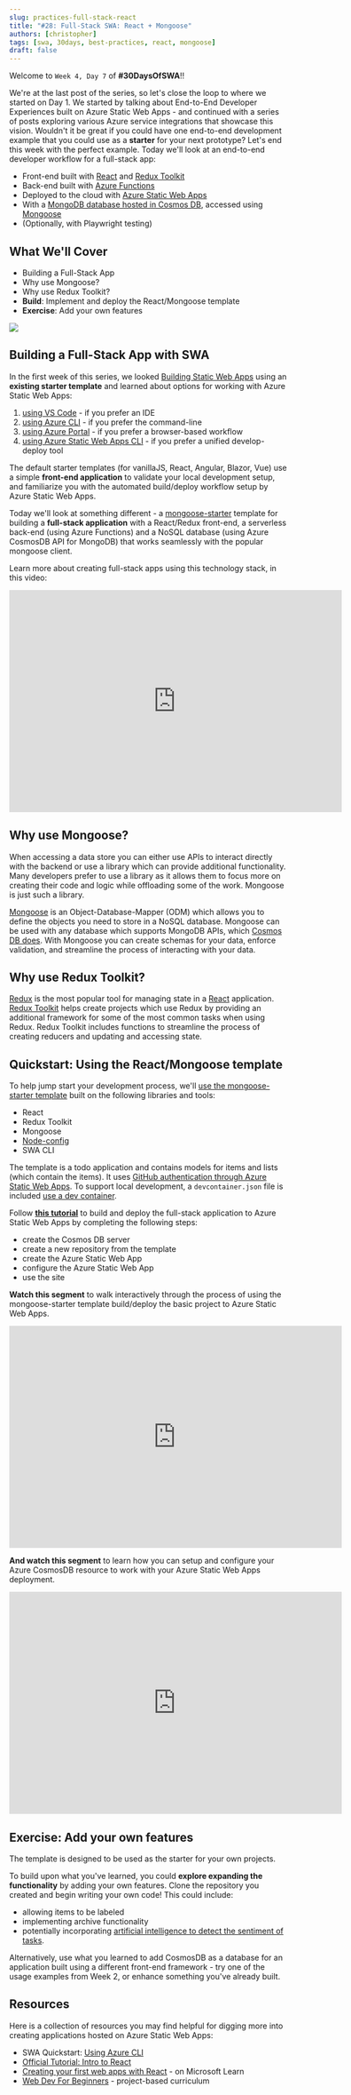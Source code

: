 ```yaml
---
slug: practices-full-stack-react
title: "#28: Full-Stack SWA: React + Mongoose"
authors: [christopher]
tags: [swa, 30days, best-practices, react, mongoose]
draft: false
---
```


<head>
  <meta name="twitter:url" content="https://www.azurestaticwebapps.dev/blog/practices-full-stack-react" />
  <meta name="twitter:title" content="#28: Full-Stack SWA with React + Mongoose" />
  <meta name="twitter:description" content="Join @GeekTrainer on #30DaysOfSWA as he builds a full-stack @Reactjs app with @AzureStatic Apps @AzureFunctions @AzureCosmosDB & @mongoosejs !" />
  <meta name="twitter:image" content="https://www.azurestaticwebapps.dev/assets/images/28-banner.png" />
  <meta name="twitter:card" content="summary_large_image" />
  <meta name="twitter:creator" content="@nitya" />
  <meta name="twitter:site" content="@AzureStaticApps" /> 
  <link rel="canonical" href="https://www.azurestaticwebapps.dev/blog/practices-full-stack-react" />
</head>

Welcome to `Week 4, Day 7` of **#30DaysOfSWA**!!

We're at the last post of the series, so let's close the loop to where we started on Day 1. We started by talking about End-to-End Developer Experiences built on Azure Static Web Apps - and continued with a series of posts exploring various Azure service integrations that showcase this vision. Wouldn't it be great if you could have one end-to-end development example that you could use as a **starter** for your next prototype? Let's end this week with the perfect example. Today we'll look at an end-to-end developer workflow for a full-stack app:

- Front-end built with [React](https://reactjs.org/) and [Redux Toolkit](https://redux-toolkit.js.org/)
- Back-end built with [Azure Functions](https://docs.microsoft.com/azure/static-web-apps/add-api?tabs=vanilla-javascript)
- Deployed to the cloud with [Azure Static Web Apps](https://docs.microsoft.com/en-us/azure/static-web-apps/)
- With a [MongoDB database hosted in Cosmos DB](https://docs.microsoft.com/azure/cosmos-db/mongodb/mongodb-introduction), accessed using [Mongoose](https://mongoosejs.com/)
- (Optionally, with Playwright testing)

## What We'll Cover

- Building a Full-Stack App
- Why use Mongoose?
- Why use Redux Toolkit?
- **Build**: Implement and deploy the React/Mongoose template
- **Exercise**: Add your own features

![](../static/img/series/28-banner.png)

## Building a Full-Stack App with SWA

In the first week of this series, we looked [Building Static Web Apps](./2022-05-03.md) using an **existing starter template** and learned about options for working with Azure Static Web Apps:
 1. [using VS Code](https://docs.microsoft.com/en-us/azure/static-web-apps/getting-started?tabs=react) - if you prefer an IDE
 2. [using Azure CLI](https://docs.microsoft.com/en-us/azure/static-web-apps/get-started-cli?tabs=react) - if you prefer the command-line
 3. [using Azure Portal](https://docs.microsoft.com/en-us/azure/static-web-apps/get-started-portal?tabs=react&pivots=github) - if you prefer a browser-based workflow 
 4. [using Azure Static Web Apps CLI](https://azure.github.io/static-web-apps-cli/docs/use/install) - if you prefer a unified develop-deploy tool

The default starter templates (for vanillaJS, React, Angular, Blazor, Vue) use a simple **front-end application** to validate your local development setup, and familiarize you with the automated build/deploy workflow setup by Azure Static Web Apps. 

Today we'll look at something different - a [mongoose-starter](https://github.com/staticwebdev/mongoose-starter) template for building a **full-stack application** with a React/Redux front-end, a serverless back-end (using Azure Functions) and a NoSQL database (using Azure CosmosDB API for MongoDB) that works seamlessly with the popular mongoose client. 

Learn more about creating full-stack apps using this technology stack, in this video:

<iframe src="https://learn-video.azurefd.net/vod/player?show=azure-tips-and-tricks-static-web-apps&ep=create-javascript-serverless-apps-w-azure-static-web-apps-etc-14-of-16--azure-tips-and-tricks" width="600" height="400"  frameborder="0"  allowfullscreen></iframe>

## Why use Mongoose?

When accessing a data store you can either use APIs to interact directly with the backend or use a library which can provide additional functionality. Many developers prefer to use a library as it allows them to focus more on creating their code and logic while offloading some of the work. Mongoose is just such a library.

[Mongoose](https://mongoosejs.com/) is an Object-Database-Mapper (ODM) which allows you to define the objects you need to store in a NoSQL database. Mongoose can be used with any database which supports MongoDB APIs, which [Cosmos DB does](https://docs.microsoft.com/azure/cosmos-db/mongodb/mongodb-introduction). With Mongoose you can create schemas for your data, enforce validation, and streamline the process of interacting with your data.

## Why use Redux Toolkit?

[Redux](https://redux.js.org/) is the most popular tool for managing state in a [React](https://reactjs.org/) application. [Redux Toolkit](https://redux-toolkit.js.org/) helps create projects which use Redux by providing an additional framework for some of the most common tasks when using Redux. Redux Toolkit includes functions to streamline the process of creating reducers and updating and accessing state.

## Quickstart: Using the React/Mongoose template

To help jump start your development process, we'll [use the mongoose-starter template](https://github.com/staticwebdev/mongoose-starter) built on the following libraries and tools:

- React
- Redux Toolkit
- Mongoose
- [Node-config](https://github.com/node-config/node-config#readme)
- SWA CLI

The template is a todo application and contains models for items and lists (which contain the items). It uses [GitHub authentication through Azure Static Web Apps](https://docs.microsoft.com/azure/static-web-apps/authentication-authorization?tabs=invitations). To support local development, a `devcontainer.json` file is included [use a dev container](https://code.visualstudio.com/docs/remote/containers).

Follow **[this tutorial](https://docs.microsoft.com/azure/static-web-apps/add-mongoose)** to build and deploy the full-stack application to Azure Static Web Apps by completing the following steps:

- create the Cosmos DB server
- create a new repository from the template
- create the Azure Static Web App
- configure the Azure Static Web App
- use the site

**Watch this segment** to walk interactively through the process of using the mongoose-starter template build/deploy the basic project to Azure Static Web Apps.
<iframe src="https://learn-video.azurefd.net/vod/player?show=azure-tips-and-tricks-static-web-apps&ep=how-to-create-your-azure-static-web-apps-from-a-github-template-15-of-16--azure-tips-and-tricks" width="600" height="400"  frameborder="0"  allowfullscreen></iframe>


**And watch this segment** to learn how you can setup and configure your Azure CosmosDB resource to work with your Azure Static Web Apps deployment.

<iframe src="https://learn-video.azurefd.net/vod/player?show=azure-tips-and-tricks-static-web-apps&ep=setup-cosmos-db-w-a-mongodb-api-to-use-w-azure-static-web-apps-16-of-16--azure-tips--tricks" width="600" height="400"  frameborder="0"  allowfullscreen></iframe>



## Exercise: Add your own features

The template is designed to be used as the starter for your own projects. 

To build upon what you've learned, you could **explore expanding the functionality** by adding your own features. Clone the repository you created and begin writing your own code! This could include:
 * allowing items to be labeled
 * implementing archive functionality
 * potentially incorporating [artificial intelligence to detect the sentiment of tasks](https://docs.microsoft.com/azure/cognitive-services/language-service/sentiment-opinion-mining/quickstart?pivots=programming-language-javascript).

Alternatively, use what you learned to add CosmosDB as a database for an application built using a different front-end framework  - try one of the usage examples from Week 2, or enhance something you've already built.

## Resources

Here is a collection of resources you may find helpful for digging more into creating applications hosted on Azure Static Web Apps:

- SWA Quickstart: [Using Azure CLI](https://docs.microsoft.com/azure/static-web-apps/get-started-cli?tabs=react)
- [Official Tutorial: Intro to React](https://reactjs.org/tutorial/tutorial.html)
- [Creating your first web apps with React](https://docs.microsoft.com/learn/paths/react/) - on Microsoft Learn
- [Web Dev For Beginners](https://github.com/microsoft/Web-Dev-For-Beginners) - project-based curriculum

